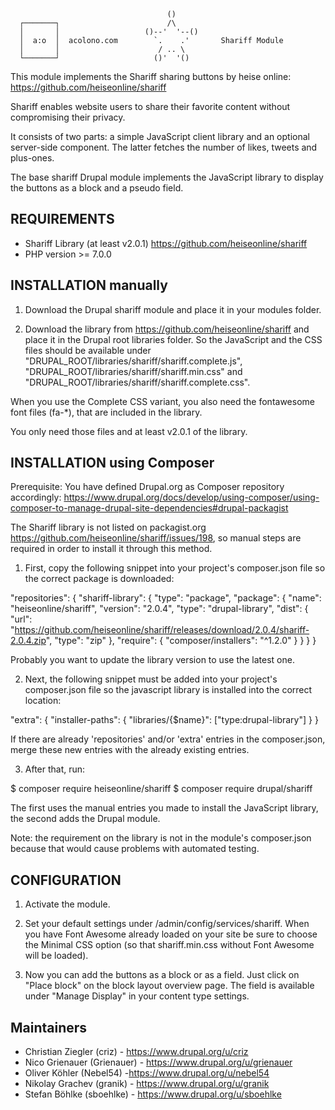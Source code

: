 ```
                                   ()
  ┌───────┐                        /\
  │       │                   ()--'  '--()
  │  a:o  │  acolono.com        `.    .'       Shariff Module
  │       │                      / .. \
  └───────┘                     ()'  '()

```
This module implements the Shariff sharing buttons by heise online:
<https://github.com/heiseonline/shariff>

Shariff enables website users to share their favorite content without
compromising their privacy.

It consists of two parts: a simple JavaScript client library and an
optional server-side component. The latter fetches the number of likes,
tweets and plus-ones.

The base shariff Drupal module implements the JavaScript library to
display the buttons as a block and a pseudo field.


## REQUIREMENTS

- Shariff Library (at least v2.0.1)
  <https://github.com/heiseonline/shariff>
- PHP version >= 7.0.0


## INSTALLATION manually 

1) Download the Drupal shariff module and place it in your modules folder.

2) Download the library from <https://github.com/heiseonline/shariff> and place
it in the Drupal root libraries folder.
So the JavaScript and the CSS files should be available under
"DRUPAL_ROOT/libraries/shariff/shariff.complete.js",
"DRUPAL_ROOT/libraries/shariff/shariff.min.css" and
"DRUPAL_ROOT/libraries/shariff/shariff.complete.css".

When you use the Complete CSS variant, you also need the fontawesome font files (fa-*), that are included in the
library.

You only need those files and at least v2.0.1 of the library.

## INSTALLATION using Composer

Prerequisite: You have defined Drupal.org as Composer repository accordingly:
<https://www.drupal.org/docs/develop/using-composer/using-composer-to-manage-drupal-site-dependencies#drupal-packagist>

The Shariff library is not listed on packagist.org <https://github.com/heiseonline/shariff/issues/198>,
so manual steps are required in order to install it through this method.

1) First, copy the following snippet into your project's composer.json file so the correct package is downloaded:

"repositories": {
  "shariff-library": {
    "type": "package",
    "package": {
      "name": "heiseonline/shariff",
      "version": "2.0.4",
      "type": "drupal-library",
      "dist": {
        "url": "https://github.com/heiseonline/shariff/releases/download/2.0.4/shariff-2.0.4.zip",
          "type": "zip"
      },
      "require": {
        "composer/installers": "^1.2.0"
      }
    }
  }
}

Probably you want to update the library version to use the latest one.

2) Next, the following snippet must be added into your project's composer.json
file so the javascript library is installed into the correct location:

"extra": {
  "installer-paths": {
    "libraries/{$name}": ["type:drupal-library"]
  }
}

If there are already 'repositories' and/or 'extra' entries in the
composer.json, merge these new entries with the already existing entries.

3) After that, run:

$ composer require heiseonline/shariff
$ composer require drupal/shariff

The first uses the manual entries you made to install the JavaScript library,
the second adds the Drupal module.

Note: the requirement on the library is not in the module's composer.json
because that would cause problems with automated testing.

## CONFIGURATION

1) Activate the module.

2) Set your default settings under /admin/config/services/shariff. When you
have Font Awesome already loaded on your site be sure to choose the Minimal
CSS option (so that shariff.min.css without Font Awesome will be loaded).

3) Now you can add the buttons as a block or as a field. Just click on
"Place block" on the block layout overview page.
The field is available under "Manage Display" in your content type settings.

## Maintainers

- Christian Ziegler (criz) - <https://www.drupal.org/u/criz>
- Nico Grienauer (Grienauer) - <https://www.drupal.org/u/grienauer>
- Oliver Köhler (Nebel54) -<https://www.drupal.org/u/nebel54>
- Nikolay Grachev (granik) - <https://www.drupal.org/u/granik>
- Stefan Böhlke (sboehlke) - <https://www.drupal.org/u/sboehlke>
